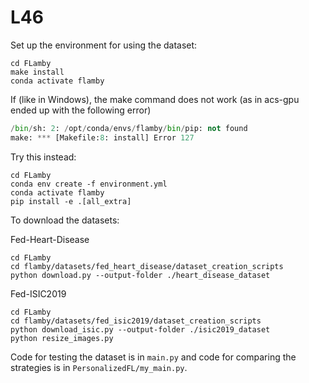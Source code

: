 # L46

Set up the environment for using the dataset:

```
cd FLamby
make install
conda activate flamby
```

If (like in Windows), the make command does not work (as in acs-gpu ended up with the following error)
```python resize_images.py
/bin/sh: 2: /opt/conda/envs/flamby/bin/pip: not found
make: *** [Makefile:8: install] Error 127
```

Try this instead:
```
cd FLamby
conda env create -f environment.yml
conda activate flamby
pip install -e .[all_extra]
```

To download the datasets:

Fed-Heart-Disease
```
cd FLamby
cd flamby/datasets/fed_heart_disease/dataset_creation_scripts
python download.py --output-folder ./heart_disease_dataset
```

Fed-ISIC2019
```
cd FLamby
cd flamby/datasets/fed_isic2019/dataset_creation_scripts
python download_isic.py --output-folder ./isic2019_dataset
python resize_images.py
```

Code for testing the dataset is in `main.py` and code for comparing the strategies is in `PersonalizedFL/my_main.py`.
